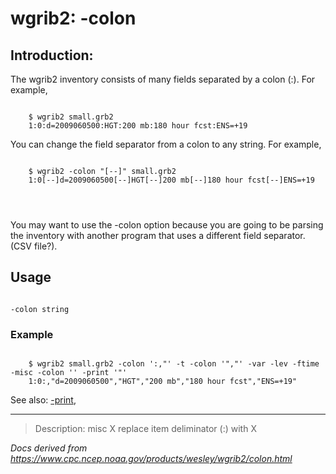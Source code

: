 # wgrib2: -colon

## Introduction:

The wgrib2 inventory consists of many fields separated by a colon (:). For example,

```

    $ wgrib2 small.grb2
    1:0:d=2009060500:HGT:200 mb:180 hour fcst:ENS=+19

```

You can change the field separator from a colon to any string. For example,

```

    $ wgrib2 -colon "[--]" small.grb2
    1:0[--]d=2009060500[--]HGT[--]200 mb[--]180 hour fcst[--]ENS=+19




```

You may want to use the -colon option because
you are going to be parsing the inventory with another program that uses
a different field separator. (CSV file?).

## Usage

```

-colon string

```

### Example

```

    $ wgrib2 small.grb2 -colon ':,"' -t -colon '","' -var -lev -ftime -misc -colon '' -print '"'
    1:0:,"d=2009060500","HGT","200 mb","180 hour fcst","ENS=+19"

```

See also:
[-print](./print.md),

---

> Description: misc X replace item deliminator (:) with X

_Docs derived from <https://www.cpc.ncep.noaa.gov/products/wesley/wgrib2/colon.html>_
